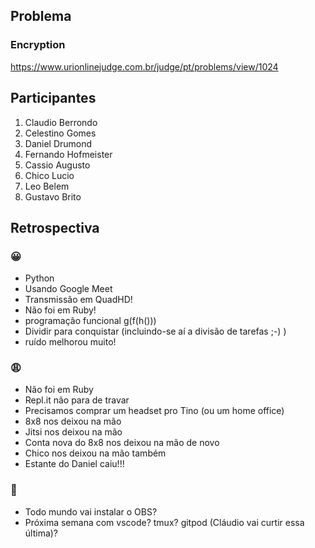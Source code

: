## Problema

### Encryption
https://www.urionlinejudge.com.br/judge/pt/problems/view/1024


## Participantes

1. Claudio Berrondo
2. Celestino Gomes
3. Daniel Drumond
4. Fernando Hofmeister
5. Cassio Augusto
6. Chico Lucio
7. Leo Belem
8. Gustavo Brito

## Retrospectiva

### 😀

- Python
- Usando Google Meet
- Transmissão em QuadHD!
- Não foi em Ruby!
- programação funcional g(f(h()))
- Dividir para conquistar (incluindo-se aí a divisão de tarefas ;-) )
- ruído melhorou muito!

### 😩

- Não foi em Ruby
- Repl.it não para de travar
- Precisamos comprar um headset pro Tino (ou um home office)
- 8x8 nos deixou na mão
- Jitsi nos deixou na mão
- Conta nova do 8x8 nos deixou na mão de novo
- Chico nos deixou na mão também
- Estante do Daniel caiu!!!

### 🤫

- Todo mundo vai instalar o OBS?
- Próxima semana com vscode? tmux? gitpod (Cláudio vai curtir essa última)?
